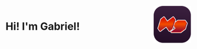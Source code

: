 <img src="assets/Logo 512 Full.png" width="20%" align="right" alt="Hypergomas logo">

# Hi! I'm Gabriel!